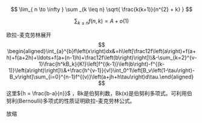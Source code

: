 
$$
\lim_{ n \to \infty } \sum _{k \leq n} \sqrt{ \frac{k(k+1)}{n^{2} + k} }
$$

$$
\sum _{k \leq n} f(n, k) = A + o(1)
$$

欧拉-麦克劳林展开
$$
\begin{aligned}\int_{a}^{b}f\left(x\right)dx&=h\left[\frac12f\left(a\right)+f(a+h)+f(a+2h)+\ldots+f(a+(n-1)h)+\frac12f\left(b\right)\right]\\&-\sum_{k=2}^{v-1}\frac{h^kB_k}{K!}\left[f^{(k-1)}\left(b\right)-f^{(k-1)}\left(a\right)\right]\\&+\frac{h^{v-1}}{v!}\int_0^1\left[B_v\left(1-\tau\right)-B_v\right]\sum_{i=0}^{n-1}f^{(v)}\left(a+jh+h\tau\right)d\tau.\end{aligned}
$$
这里${h = \frac{b-a}{n}}$ ，Bk是伯努利数，Bk(x)是伯努利多项式。可利用伯努利(Bernoulli)多项式的性质证明欧拉-麦克劳林公式。

放缩
